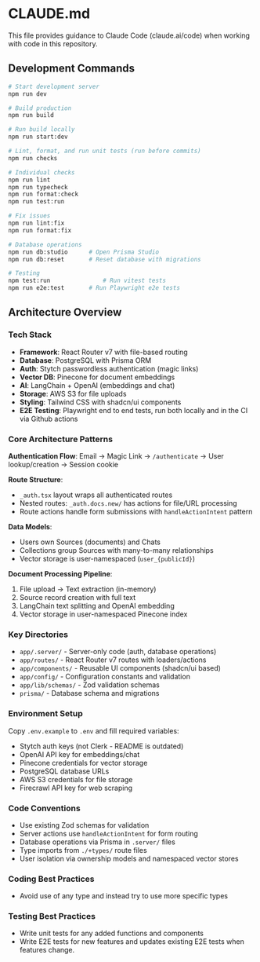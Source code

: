 # CLAUDE.md

This file provides guidance to Claude Code (claude.ai/code) when working with code in this repository.

## Development Commands

```bash
# Start development server
npm run dev

# Build production
npm run build

# Run build locally
npm run start:dev

# Lint, format, and run unit tests (run before commits)
npm run checks

# Individual checks
npm run lint
npm run typecheck
npm run format:check
npm run test:run

# Fix issues
npm run lint:fix
npm run format:fix

# Database operations
npm run db:studio      # Open Prisma Studio
npm run db:reset       # Reset database with migrations

# Testing
npm test:run               # Run vitest tests
npm run e2e:test       # Run Playwright e2e tests
```

## Architecture Overview

### Tech Stack

- **Framework**: React Router v7 with file-based routing
- **Database**: PostgreSQL with Prisma ORM
- **Auth**: Stytch passwordless authentication (magic links)
- **Vector DB**: Pinecone for document embeddings
- **AI**: LangChain + OpenAI (embeddings and chat)
- **Storage**: AWS S3 for file uploads
- **Styling**: Tailwind CSS with shadcn/ui components
- **E2E Testing**: Playwright end to end tests, run both locally and in the CI via Github actions

### Core Architecture Patterns

**Authentication Flow**: Email → Magic Link → `/authenticate` → User lookup/creation → Session cookie

**Route Structure**:

- `_auth.tsx` layout wraps all authenticated routes
- Nested routes: `_auth.docs.new/` has actions for file/URL processing
- Route actions handle form submissions with `handleActionIntent` pattern

**Data Models**:

- Users own Sources (documents) and Chats
- Collections group Sources with many-to-many relationships
- Vector storage is user-namespaced (`user_{publicId}`)

**Document Processing Pipeline**:

1. File upload → Text extraction (in-memory)
2. Source record creation with full text
3. LangChain text splitting and OpenAI embedding
4. Vector storage in user-namespaced Pinecone index

### Key Directories

- `app/.server/` - Server-only code (auth, database operations)
- `app/routes/` - React Router v7 routes with loaders/actions
- `app/components/` - Reusable UI components (shadcn/ui based)
- `app/config/` - Configuration constants and validation
- `app/lib/schemas/` - Zod validation schemas
- `prisma/` - Database schema and migrations

### Environment Setup

Copy `.env.example` to `.env` and fill required variables:

- Stytch auth keys (not Clerk - README is outdated)
- OpenAI API key for embeddings/chat
- Pinecone credentials for vector storage
- PostgreSQL database URLs
- AWS S3 credentials for file storage
- Firecrawl API key for web scraping

### Code Conventions

- Use existing Zod schemas for validation
- Server actions use `handleActionIntent` for form routing
- Database operations via Prisma in `.server/` files
- Type imports from `./+types/` route files
- User isolation via ownership models and namespaced vector stores

### Coding Best Practices

- Avoid use of any type and instead try to use more specific types

### Testing Best Practices

- Write unit tests for any added functions and components
- Write E2E tests for new features and updates existing E2E tests when features change.
